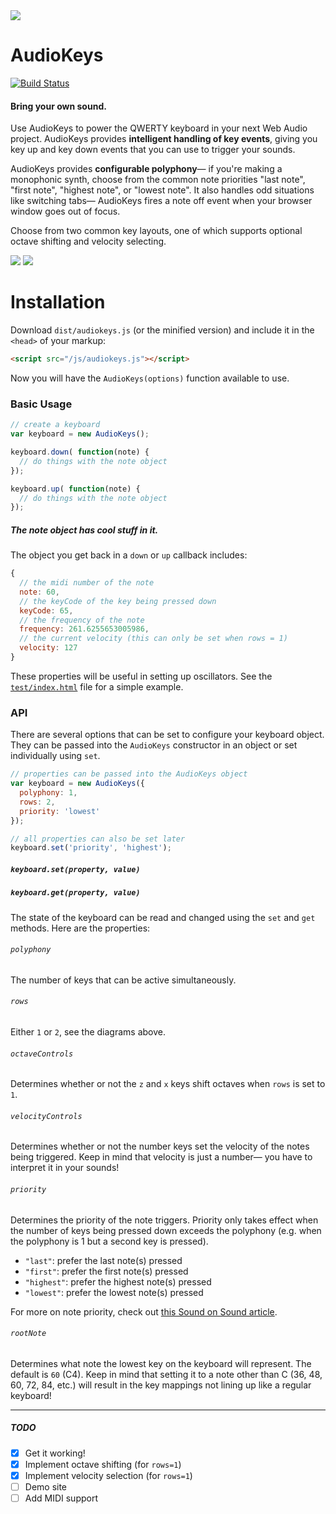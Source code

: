 <img src="https://raw.github.com/kylestetz/audiokeys/master/audiokeys.jpg" />

# AudioKeys

[![Build Status](https://travis-ci.org/kylestetz/AudioKeys.svg)](https://travis-ci.org/kylestetz/AudioKeys)

#### Bring your own sound.

Use AudioKeys to power the QWERTY keyboard in your next Web Audio project. AudioKeys provides **intelligent handling of key events**, giving you key up and key down events that you can use to trigger your sounds.

AudioKeys provides **configurable polyphony**— if you're making a monophonic synth, choose from the common note priorities "last note", "first note", "highest note", or "lowest note". It also handles odd situations like switching tabs— AudioKeys fires a note off event when your browser window goes out of focus.

Choose from two common key layouts, one of which supports optional octave shifting and velocity selecting.

<img src="https://raw.github.com/kylestetz/audiokeys/master/images/audiokeys-mapping-rows1.jpg" />

<img src="https://raw.github.com/kylestetz/audiokeys/master/images/audiokeys-mapping-rows2.jpg" />

# Installation

Download `dist/audiokeys.js` (or the minified version) and include it in the `<head>` of your markup:
```html
<script src="/js/audiokeys.js"></script>
```

Now you will have the `AudioKeys(options)` function available to use.

### Basic Usage

```javascript
// create a keyboard
var keyboard = new AudioKeys();

keyboard.down( function(note) {
  // do things with the note object
});

keyboard.up( function(note) {
  // do things with the note object
});
```

##### The note object has cool stuff in it.

The object you get back in a `down` or `up` callback includes:

```javascript
{
  // the midi number of the note
  note: 60,
  // the keyCode of the key being pressed down
  keyCode: 65,
  // the frequency of the note
  frequency: 261.6255653005986,
  // the current velocity (this can only be set when rows = 1)
  velocity: 127
}
```

These properties will be useful in setting up oscillators. See the [`test/index.html`](https://github.com/kylestetz/AudioKeys/blob/master/test/index.html) file for a simple example.

### API

There are several options that can be set to configure your keyboard object. They can be passed into the `AudioKeys` constructor in an object or set individually using `set`.

```javascript
// properties can be passed into the AudioKeys object
var keyboard = new AudioKeys({
  polyphony: 1,
  rows: 2,
  priority: 'lowest'
});

// all properties can also be set later
keyboard.set('priority', 'highest');
```

##### `keyboard.set(property, value)`
##### `keyboard.get(property, value)`

The state of the keyboard can be read and changed using the `set` and `get` methods. Here are the properties:

###### `polyphony`
The number of keys that can be active simultaneously.

###### `rows`
Either `1` or `2`, see the diagrams above.

###### `octaveControls`
Determines whether or not the `z` and `x` keys shift octaves when `rows` is set to `1`.

###### `velocityControls`
Determines whether or not the number keys set the velocity of the notes being triggered. Keep in mind that velocity is just a number— you have to interpret it in your sounds!

###### `priority`
Determines the priority of the note triggers. Priority only takes effect when the number of keys being pressed down exceeds the polyphony (e.g. when the polyphony is 1 but a second key is pressed).

- `"last"`: prefer the last note(s) pressed
- `"first"`: prefer the first note(s) pressed
- `"highest"`: prefer the highest note(s) pressed
- `"lowest"`: prefer the lowest note(s) pressed

For more on note priority, check out [this Sound on Sound article](https://web.archive.org/web/20150913012148/http://www.soundonsound.com/sos/oct00/articles/synthsec.htm).

###### `rootNote`
Determines what note the lowest key on the keyboard will represent. The default is `60` (C4). Keep in mind that setting it to a note other than C (36, 48, 60, 72, 84, etc.) will result in the key mappings not lining up like a regular keyboard!


------------------------------------

##### TODO
- [x] Get it working!
- [x] Implement octave shifting (for `rows=1`)
- [x] Implement velocity selection (for `rows=1`)
- [ ] Demo site
- [ ] Add MIDI support